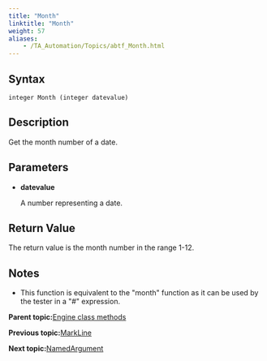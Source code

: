 ```yaml
--- 
title: "Month"
linktitle: "Month"
weight: 57
aliases: 
    - /TA_Automation/Topics/abtf_Month.html
---
```


## Syntax

`integer Month (integer datevalue)`

## Description

Get the month number of a date.

## Parameters

-   **datevalue**

    A number representing a date.


## Return Value

The return value is the month number in the range 1-12.

## Notes

-   This function is equivalent to the "month" function as it can be used by the tester in a "\#" expression.

**Parent topic:**[Engine class methods](/TA_Automation/Topics/abtf_Engine_classes.html)

**Previous topic:**[MarkLine](/TA_Automation/Topics/abtf_MarkLine.html)

**Next topic:**[NamedArgument](/TA_Automation/Topics/abtf_NamedArgument.html)

